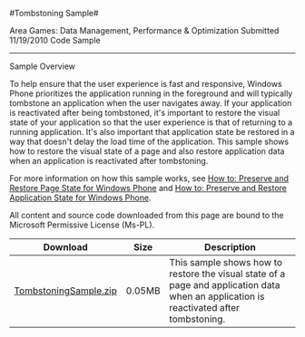 #Tombstoning Sample#

Area
Games: Data Management, Performance & Optimization
Submitted
11/19/2010
Code Sample

---

Sample Overview

To help ensure that the user experience is fast and responsive, Windows Phone prioritizes the application running in the foreground and will typically tombstone an application when the user navigates away. If your application is reactivated after being tombstoned, it's important to restore the visual state of your application so that the user experience is that of returning to a running application. It's also important that application state be restored in a way that doesn't delay the load time of the application. This sample shows how to restore the visual state of a page and also restore application data when an application is reactivated after tombstoning.

For more information on how this sample works, see [How to: Preserve and Restore Page State for Windows Phone](http://go.microsoft.com/fwlink/?LinkID=206638) and [How to: Preserve and Restore Application State for Windows Phone](http://go.microsoft.com/fwlink/?LinkID=206639).


All content and source code downloaded from this page are bound to the Microsoft Permissive License (Ms-PL).


Download | Size | Description
---|---|---|
[TombstoningSample.zip](https://github.com/DDReaper/XNAGameStudio/blob/master/Samples/TombstoningSample.zip?raw=true) | 0.05MB | This sample shows how to restore the visual state of a page and application data when an application is reactivated after tombstoning. 